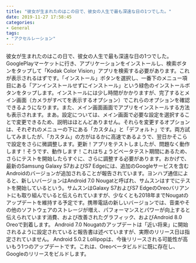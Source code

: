 ```yaml
---
title: "彼女が生まれたのはこの日で、彼女の人生で最も深遠な日の1つでした。"
date: 2019-11-27 17:58:45
categories:
- General
tags:
- "アクセルレーション"
---
```


彼女が生まれたのはこの日で、彼女の人生で最も深遠な日の1つでした。GooglePlayマーケットに行き、アプリケーションをインストールし、検索ボタンをタップして「Kodak Color Vision」アプリを検索する必要があります。これが表示されるはずです。「インストール」ボタンを選択し、一番下のメニュー項目にある「アンインストールせずにインストール」という緑色のインストールボタンをタップします。インストールには少し時間がかかりますが、完了するとメイン画面（カメラがすべてを表示するオプション）でこれらのオプションを確認できるようになります。また、メイン画面画面でアプリをインストールする方法も表示されます。まあ。設定については、メイン画面で必要な設定を選択することで変更できるため、説明はほとんどありません。それらを変更するオプションは、それぞれのメニューの下にある「カスタム」と「デフォルト」です。両方試してみましたが、「カスタム」の方がはるかに高速であるようで、翌日かそこらで設定をさらに微調整します。更新！アプリをテストしましたが、問題なく動作します！そうです、動作します！これはちょうどベータテスト期間にあるため、さらにテストを開始したらすぐに、さらに調整する必要があります。おかげで、最新のSamsung Galaxy S7およびS7 Edgeには、追加のGoogleサービスを含むAndroidのバージョンが追加されることが報告されています。ヨンハプ通信によると、新しいバージョンはAndroid 7.0 Nougatと呼ばれ、サムスンはすでにテストを開始しているという。サムスンはGalaxy S7およびS7 EdgeのOreoバリアントにも取り組んでいると伝えられていますが、少なくとも2018年までNougatのアップデートを維持する予定です。携帯電話の新しいバージョンでは、音楽やその他のソフトウェアのストレージが増え、パフォーマンスとパワーが向上すると伝えられています消費、および改善されたグラフィック、およびAndroid 8.0 Oreoで到着します。 Android 7.0 Nougatのアップデートは「近い将来」に開始されるように設定されていると報告書は述べていますが、実際のリリース日は指定されていません。 Android 5.0.2 Lollipopは、今後リリースされる可能性が高いもう1つのアップデートです。これは、Oreoベータビルドに既に存在し、Googleのリリースをビルドします。
